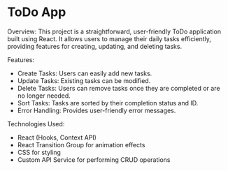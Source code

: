 # ToDo App
Overview:
This project is a straightforward, user-friendly ToDo application built using React. It allows users to manage their daily tasks efficiently, providing features for creating, updating, and deleting tasks.

Features:
  - Create Tasks: Users can easily add new tasks.
  - Update Tasks: Existing tasks can be modified.
  - Delete Tasks: Users can remove tasks once they are completed or are no longer needed.
  - Sort Tasks: Tasks are sorted by their completion status and ID.
  - Error Handling: Provides user-friendly error messages.

Technologies Used:
- React (Hooks, Context API)
- React Transition Group for animation effects
- CSS for styling
- Custom API Service for performing CRUD operations










